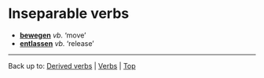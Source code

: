 # Inseparable verbs

- **[bewegen](b/be/bewegen.md)** *vb.* ‘move’
- **[entlassen](e/en/entlassen.md)** *vb.* ‘release’

----

Back up to: [Derived verbs](derivedVerbs.md) | [Verbs](index.md) | [Top](../index.md)
